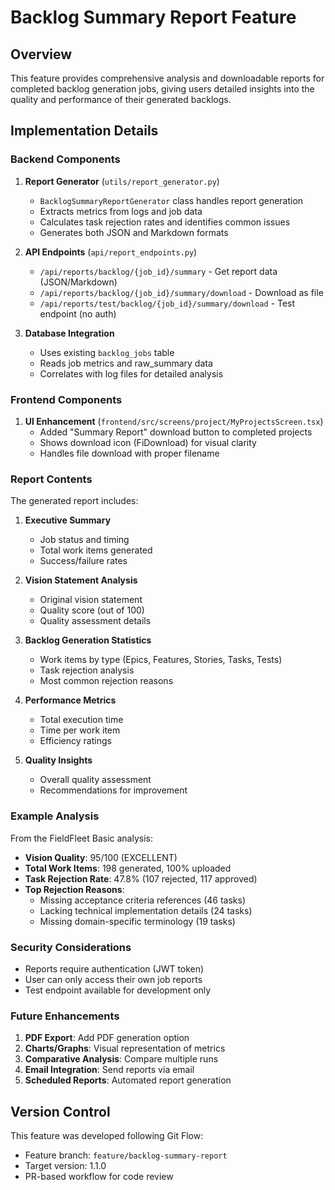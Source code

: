 # Backlog Summary Report Feature

## Overview
This feature provides comprehensive analysis and downloadable reports for completed backlog generation jobs, giving users detailed insights into the quality and performance of their generated backlogs.

## Implementation Details

### Backend Components

1. **Report Generator** (`utils/report_generator.py`)
   - `BacklogSummaryReportGenerator` class handles report generation
   - Extracts metrics from logs and job data
   - Calculates task rejection rates and identifies common issues
   - Generates both JSON and Markdown formats

2. **API Endpoints** (`api/report_endpoints.py`)
   - `/api/reports/backlog/{job_id}/summary` - Get report data (JSON/Markdown)
   - `/api/reports/backlog/{job_id}/summary/download` - Download as file
   - `/api/reports/test/backlog/{job_id}/summary/download` - Test endpoint (no auth)

3. **Database Integration**
   - Uses existing `backlog_jobs` table
   - Reads job metrics and raw_summary data
   - Correlates with log files for detailed analysis

### Frontend Components

1. **UI Enhancement** (`frontend/src/screens/project/MyProjectsScreen.tsx`)
   - Added "Summary Report" download button to completed projects
   - Shows download icon (FiDownload) for visual clarity
   - Handles file download with proper filename

### Report Contents

The generated report includes:

1. **Executive Summary**
   - Job status and timing
   - Total work items generated
   - Success/failure rates

2. **Vision Statement Analysis**
   - Original vision statement
   - Quality score (out of 100)
   - Quality assessment details

3. **Backlog Generation Statistics**
   - Work items by type (Epics, Features, Stories, Tasks, Tests)
   - Task rejection analysis
   - Most common rejection reasons

4. **Performance Metrics**
   - Total execution time
   - Time per work item
   - Efficiency ratings

5. **Quality Insights**
   - Overall quality assessment
   - Recommendations for improvement

### Example Analysis

From the FieldFleet Basic analysis:
- **Vision Quality**: 95/100 (EXCELLENT)
- **Total Work Items**: 198 generated, 100% uploaded
- **Task Rejection Rate**: 47.8% (107 rejected, 117 approved)
- **Top Rejection Reasons**:
  - Missing acceptance criteria references (46 tasks)
  - Lacking technical implementation details (24 tasks)
  - Missing domain-specific terminology (19 tasks)

### Security Considerations

- Reports require authentication (JWT token)
- User can only access their own job reports
- Test endpoint available for development only

### Future Enhancements

1. **PDF Export**: Add PDF generation option
2. **Charts/Graphs**: Visual representation of metrics
3. **Comparative Analysis**: Compare multiple runs
4. **Email Integration**: Send reports via email
5. **Scheduled Reports**: Automated report generation

## Version Control

This feature was developed following Git Flow:
- Feature branch: `feature/backlog-summary-report`
- Target version: 1.1.0
- PR-based workflow for code review